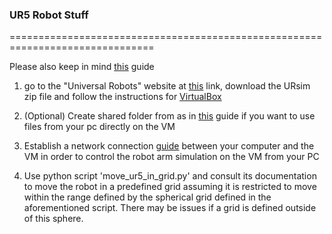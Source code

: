 ### UR5 Robot Stuff
===============================================================================

Please also keep in mind [this](https://academy.universal-robots.com/media/jiehhszc/ursim_vmoracle_installation_guidev03_en.pdf) guide


1.  go to the "Universal Robots" website at [this](https://www.universal-robots.com/download/software-cb-series/simulator-non-linux/offline-simulator-cb-series-non-linux-ursim-3143/) link, download the URsim zip file and follow the instructions for [VirtualBox](https://www.virtualbox.org/wiki/Downloads)

2. (Optional) Create shared folder from as in [this](https://medium.com/macoclock/share-folder-between-macos-and-ubuntu-4ce84fb5c1ad) guide if you want to use files from your pc directly on the VM

4. Establish a network connection [guide](https://alainber.medium.com/virtualbox-networking-setup-1954c40e41f3) between your computer and the VM in order to control the robot arm simulation on the VM from your PC

5. Use python script 'move_ur5_in_grid.py' and consult its documentation to move the robot in a predefined grid assuming it is restricted to move within the range defined by the spherical grid defined in the aforementioned script. There may be issues if a grid is defined outside of this sphere.
